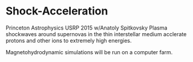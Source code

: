 # Shock-Acceleration
Princeton Astrophysics USRP 2015 w/Anatoly Spitkovsky
Plasma shockwaves around supernovas in the thin interstellar medium acclerate protons and other ions to extremely high energies.

Magnetohydrodynamic simulations will be run on a computer farm.